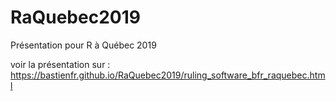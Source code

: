 # RaQuebec2019
Présentation pour R à Québec 2019


voir la présentation sur :
https://bastienfr.github.io/RaQuebec2019/ruling_software_bfr_raquebec.html
